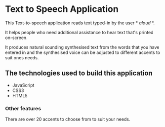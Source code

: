 # Text to Speech Application

This Text-to-speech application reads text typed-in by the user * *aloud* *. 

It helps people who need additional assistance to hear text that's printed on-screen.

It produces natural sounding synthesised text from the words that you have entered in and the synthesised voice can be adjusted to different accents to suit ones needs.


## The technologies used to build this application
- JavaScript
- CSS3
- HTML5


### Other features
There are over 20 accents to choose from to suit your needs.


